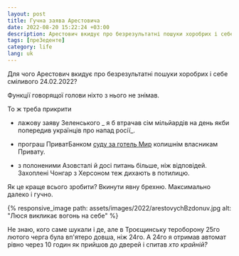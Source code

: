 ```yaml
---
layout: post
title: Гучна заява Арестовича
date: 2022-08-20 15:22:24 +03:00
description: Арестович вкидує про безрезультатні пошуки хоробрих і себе сміливого
tags: [преЗеденте]
category: life
lang: uk
---
```


Для чого Арестович вкидує про безрезультатні пошуки хоробрих і себе сміливого 24.02.2022?

Функції говорящої голови ніхто з нього не знімав.

То ж треба прикрити

- лажову заяву Зеленського
_ я б втрачав сім мільйардів на день якби попередив українців про напад росії_.

- програш ПриватБанком 
[суду за готель Мир](https://forbes.ua/news/privatbank-prograv-kasatsiyu-u-spori-za-stolichniy-gotel-mir-17082022-7751) 
колишнім власникам Привату.

- з полоненими Азовсталі й досі питань більше, ніж відповідей.
Захоплені Чонгар з Херсоном теж дихають в потилицю.

Як це краще всього зробити?
Вкинути явну брехню. 
Максимально далеко і гучно.

{% responsive_image path: assets/images/2022/arestovychBzdonuv.jpg alt: "Люся викликає вогонь на себе" %}

Не знаю, кого саме шукали і де, але в Троєщинську тероборону 25го лютого черга була вп'ятеро довша, ніж 24го.
А 24го я отримав автомат рівно через 10 годин як прийшов до дверей і спитав _хто крайній?_
